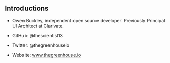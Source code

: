 ## Introductions

- Owen Buckley, independent open source developer.  Previously Principal UI Architect at Clarivate.

- GitHub: @thescientist13
- Twitter: @thegreenhouseio
- Website: www.thegreenhouse.io

